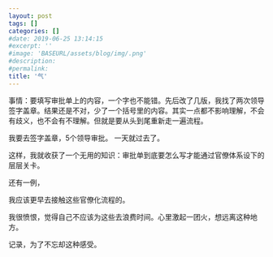 ```yaml
---
layout: post
tags: []
categories: []
#date: 2019-06-25 13:14:15
#excerpt: ''
#image: 'BASEURL/assets/blog/img/.png'
#description:
#permalink:
title: '气'
---
```


事情：要填写审批单上的内容，一个字也不能错。先后改了几版，我找了两次领导签字盖章。结果还是不对，少了一个括号里的内容。其实一点都不影响理解，不会有歧义，也不会有不理解。但就是要从头到尾重新走一遍流程。

我要去签字盖章，5个领导审批。
一天就过去了。

这样，我就收获了一个无用的知识：审批单到底要怎么写才能通过官僚体系设下的层层关卡。

还有一例，

我应该更早去接触这些官僚化流程的。

我很愤恨，觉得自己不应该为这些去浪费时间。心里激起一团火，想远离这种地方。

记录，为了不忘却这种感受。
